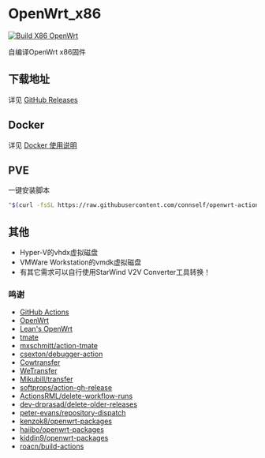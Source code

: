 # OpenWrt_x86
[![Build X86 OpenWrt](https://github.com/connself/openwrt-action/actions/workflows/build-x86_64.yml/badge.svg)](https://github.com/connself/openwrt-action/actions/workflows/build-x86_64.yml)

自编译OpenWrt x86固件  


## 下载地址
详见 [GitHub Releases](https://github.com/connself/openwrt-action/releases)  

## Docker
详见 [Docker 使用说明](https://github.com/connself/openwrt-action/blob/main/x86_64/docker/README.md)  

## PVE
一键安装脚本

```bash -c
"$(curl -fsSL https://raw.githubusercontent.com/connself/openwrt-action/main/openwrt-lxc-install.sh)"
```

## 其他

- Hyper-V的vhdx虚拟磁盘
- VMWare Workstation的vmdk虚拟磁盘
- 有其它需求可以自行使用StarWind V2V Converter工具转换！  

### 鸣谢
- [GitHub Actions](https://github.com/features/actions)
- [OpenWrt](https://github.com/openwrt/openwrt)
- [Lean's OpenWrt](https://github.com/coolsnowwolf/lede)
- [tmate](https://github.com/tmate-io/tmate)
- [mxschmitt/action-tmate](https://github.com/mxschmitt/action-tmate)
- [csexton/debugger-action](https://github.com/csexton/debugger-action)
- [Cowtransfer](https://cowtransfer.com)
- [WeTransfer](https://wetransfer.com/)
- [Mikubill/transfer](https://github.com/Mikubill/transfer)
- [softprops/action-gh-release](https://github.com/softprops/action-gh-release)
- [ActionsRML/delete-workflow-runs](https://github.com/ActionsRML/delete-workflow-runs)
- [dev-drprasad/delete-older-releases](https://github.com/dev-drprasad/delete-older-releases)
- [peter-evans/repository-dispatch](https://github.com/peter-evans/repository-dispatch)
- [kenzok8/openwrt-packages](https://github.com/kenzok8/openwrt-packages)
- [haiibo/openwrt-packages](https://github.com/haiibo/openwrt-packages)
- [kiddin9/openwrt-packages](https://github.com/kiddin9/openwrt-packages)
- [roacn/build-actions](https://github.com/roacn/build-actions)
